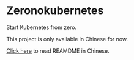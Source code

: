 # Zeronokubernetes

Start Kubernetes from zero.

This project is only available in Chinese for now.

[Click here](https://github.com/catscarlet/zeronokubernetes/blob/master/README_zh-cmn-Hans.md) to read REAMDME in Chinese.
